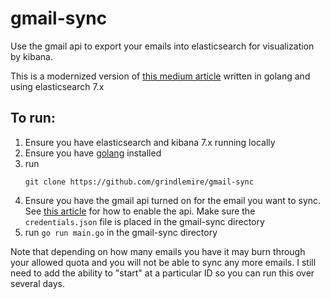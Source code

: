 # gmail-sync

Use the gmail api to export your emails into elasticsearch for visualization by kibana.

This is a modernized version of [this medium article](https://medium.com/@orweinberger/analyze-and-visualize-your-gmail-inbox-using-elasticsearch-and-kibana-88cb4e373c13) written in golang and using elasticsearch 7.x

## To run:

1. Ensure you have elasticsearch and kibana 7.x running locally
1. Ensure you have [golang](https://golang.org/) installed
1. run
   ```
   git clone https://github.com/grindlemire/gmail-sync
   ```
1. Ensure you have the gmail api turned on for the email you want to sync. See [this article](https://developers.google.com/gmail/api/quickstart/go) for how to enable the api. Make sure the `credentials.json` file is placed in the gmail-sync directory
1. run `go run main.go` in the gmail-sync directory

Note that depending on how many emails you have it may burn through your allowed quota and you will not be able to sync any more emails.
I still need to add the ability to "start" at a particular ID so you can run this over several days.
